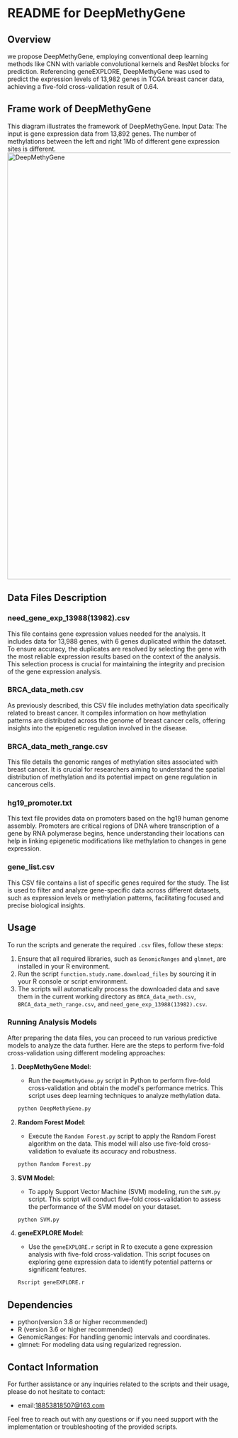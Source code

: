 # README for DeepMethyGene

## Overview

we propose DeepMethyGene, employing conventional deep learning methods like CNN with variable convolutional kernels and ResNet blocks for prediction. Referencing geneEXPLORE, DeepMethyGene was used to predict the expression levels of 13,982 genes in TCGA breast cancer data, achieving a five-fold cross-validation result of 0.64.

## Frame work of DeepMethyGene 

This diagram illustrates the framework of DeepMethyGene. Input Data: The input is gene expression data from 13,892 genes. The number of methylations between the left and right 1Mb of different gene expression sites is different.
<img width="960" alt="DeepMethyGene" src="https://github.com/yaoyao-11/DeepMethyGene/assets/84023156/d07840dc-6f82-47db-a29e-b83f8968e0b3">


## Data Files Description

### need_gene_exp_13988(13982).csv

This file contains gene expression values needed for the analysis. It includes data for 13,988 genes, with 6 genes duplicated within the dataset. To ensure accuracy, the duplicates are resolved by selecting the gene with the most reliable expression results based on the context of the analysis. This selection process is crucial for maintaining the integrity and precision of the gene expression analysis.

### BRCA_data_meth.csv

As previously described, this CSV file includes methylation data specifically related to breast cancer. It compiles information on how methylation patterns are distributed across the genome of breast cancer cells, offering insights into the epigenetic regulation involved in the disease.

### BRCA_data_meth_range.csv

This file details the genomic ranges of methylation sites associated with breast cancer. It is crucial for researchers aiming to understand the spatial distribution of methylation and its potential impact on gene regulation in cancerous cells.

### hg19_promoter.txt

This text file provides data on promoters based on the hg19 human genome assembly. Promoters are critical regions of DNA where transcription of a gene by RNA polymerase begins, hence understanding their locations can help in linking epigenetic modifications like methylation to changes in gene expression.

### gene_list.csv

This CSV file contains a list of specific genes required for the study. The list is used to filter and analyze gene-specific data across different datasets, such as expression levels or methylation patterns, facilitating focused and precise biological insights.

## Usage

To run the scripts and generate the required `.csv` files, follow these steps:

1. Ensure that all required libraries, such as `GenomicRanges` and `glmnet`, are installed in your R environment.
2. Run the script `function.study.name.download_files` by sourcing it in your R console or script environment.
3. The scripts will automatically process the downloaded data and save them in the current working directory as `BRCA_data_meth.csv`, `BRCA_data_meth_range.csv`, and `need_gene_exp_13988(13982).csv`.

### Running Analysis Models

After preparing the data files, you can proceed to run various predictive models to analyze the data further. Here are the steps to perform five-fold cross-validation using different modeling approaches:

1. **DeepMethyGene Model**:

   - Run the `DeepMethyGene.py` script in Python to perform five-fold cross-validation and obtain the model's performance metrics. This script uses deep learning techniques to analyze methylation data.

   ```bash
   python DeepMethyGene.py
   ```

2. **Random Forest Model**:

   - Execute the `Random Forest.py` script to apply the Random Forest algorithm on the data. This model will also use five-fold cross-validation to evaluate its accuracy and robustness.

   ```bash
   python Random Forest.py
   ```

3. **SVM Model**:

   - To apply Support Vector Machine (SVM) modeling, run the `SVM.py` script. This script will conduct five-fold cross-validation to assess the performance of the SVM model on your dataset.

   ```bash
   python SVM.py
   ```

4. **geneEXPLORE Model**:

   - Use the `geneEXPLORE.r` script in R to execute a gene expression analysis with five-fold cross-validation. This script focuses on exploring gene expression data to identify potential patterns or significant features.

   ```bash
   Rscript geneEXPLORE.r
   ```

## Dependencies

- python(version 3.8 or higher recommended)
- R (version 3.6 or higher recommended)
- GenomicRanges: For handling genomic intervals and coordinates.
- glmnet: For modeling data using regularized regression.

## Contact Information

For further assistance or any inquiries related to the scripts and their usage, please do not hesitate to contact:

- email:18853818507@163.com

Feel free to reach out with any questions or if you need support with the implementation or troubleshooting of the provided scripts.

